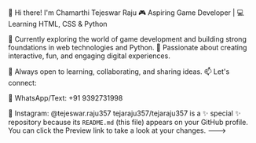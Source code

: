 👋 Hi there! I'm Chamarthi Tejeswar Raju
🎮 Aspiring Game Developer | 💻 Learning HTML, CSS & Python

🌱 Currently exploring the world of game development and building strong foundations in web technologies and Python.
🚀 Passionate about creating interactive, fun, and engaging digital experiences.

💬 Always open to learning, collaborating, and sharing ideas.
📫 Let's connect:

📱 WhatsApp/Text: +91 9392731998

📸 Instagram: @tejeswar.raju357
tejaraju357/tejaraju357 is a ✨ special ✨ repository because its `README.md` (this file) appears on your GitHub profile.
You can click the Preview link to take a look at your changes.
--->
